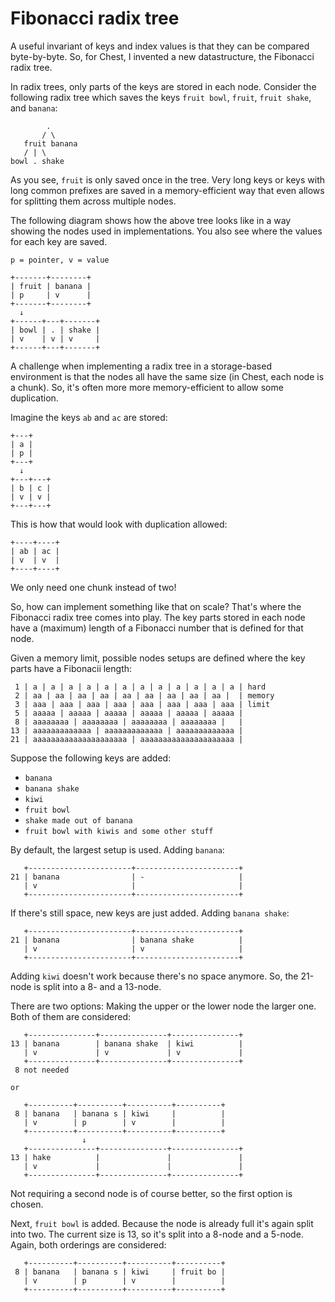 # Fibonacci radix tree

A useful invariant of keys and index values is that they can be compared byte-by-byte.
So, for Chest, I invented a new datastructure, the Fibonacci radix tree.

In radix trees, only parts of the keys are stored in each node.
Consider the following radix tree which saves the keys `fruit bowl`, `fruit`, `fruit shake`, and `banana`:

```
        .
       / \
   fruit banana
   / | \
bowl . shake
```

As you see, `fruit` is only saved once in the tree.
Very long keys or keys with long common prefixes are saved in a memory-efficient way that even allows for splitting them across multiple nodes.

The following diagram shows how the above tree looks like in a way showing the nodes used in implementations. You also see where the values for each key are saved.

```
p = pointer, v = value

+-------+--------+
| fruit | banana |
| p     | v      |
+-------+--------+
  ↓
+------+---+-------+
| bowl | . | shake |
| v    | v | v     |
+------+---+-------+
```

A challenge when implementing a radix tree in a storage-based environment is that the nodes all have the same size (in Chest, each node is a chunk). So, it's often more more memory-efficient to allow some duplication.

Imagine the keys `ab` and `ac` are stored:

```
+---+
| a |
| p |
+---+
  ↓
+---+---+
| b | c |
| v | v |
+---+---+
```

This is how that would look with duplication allowed:

```
+----+----+
| ab | ac |
| v  | v  |
+----+----+
```

We only need one chunk instead of two!

So, how can implement something like that on scale?
That's where the Fibonacci radix tree comes into play. The key parts stored in each node have a (maximum) length of a Fibonacci number that is defined for that node.

Given a memory limit, possible nodes setups are defined where the key parts have a Fibonacii length:

```
 1 | a | a | a | a | a | a | a | a | a | a | a | a | hard
 2 | aa | aa | aa | aa | aa | aa | aa | aa | aa |  | memory
 3 | aaa | aaa | aaa | aaa | aaa | aaa | aaa | aaa | limit
 5 | aaaaa | aaaaa | aaaaa | aaaaa | aaaaa | aaaaa |
 8 | aaaaaaaa | aaaaaaaa | aaaaaaaa | aaaaaaaa |   |
13 | aaaaaaaaaaaaa | aaaaaaaaaaaaa | aaaaaaaaaaaaa |
21 | aaaaaaaaaaaaaaaaaaaaa | aaaaaaaaaaaaaaaaaaaaa |
```

Suppose the following keys are added:

- `banana`
- `banana shake`
- `kiwi`
- `fruit bowl`
- `shake made out of banana`
- `fruit bowl with kiwis and some other stuff`

By default, the largest setup is used. Adding `banana`:

```
   +-----------------------+-----------------------+
21 | banana                | -                     |
   | v                     |                       |
   +-----------------------+-----------------------+
```

If there's still space, new keys are just added. Adding `banana shake`:
```
   +-----------------------+-----------------------+
21 | banana                | banana shake          |
   | v                     | v                     |
   +-----------------------+-----------------------+
```

Adding `kiwi` doesn't work because there's no space anymore. So, the 21-node is split into a 8- and a 13-node.

There are two options: Making the upper or the lower node the larger one. Both of them are considered:
```
   +---------------+---------------+---------------+
13 | banana        | banana shake  | kiwi          |
   | v             | v             | v             |
   +---------------+---------------+---------------+
 8 not needed

or

   +----------+----------+----------+----------+
 8 | banana   | banana s | kiwi     |          |
   | v        | p        | v        |          |
   +----------+----------+----------+----------+
                ↓
   +---------------+---------------+---------------+
13 | hake          |               |               |
   | v             |               |               |
   +---------------+---------------+---------------+
```

Not requiring a second node is of course better, so the first option is chosen.

Next, `fruit bowl` is added. Because the node is already full it's again split into two. The current size is 13, so it's split into a 8-node and a 5-node. Again, both orderings are considered:

```
   +----------+----------+----------+----------+
 8 | banana   | banana s | kiwi     | fruit bo |
   | v        | p        | v        |          |
   +----------+----------+----------+----------+


```

